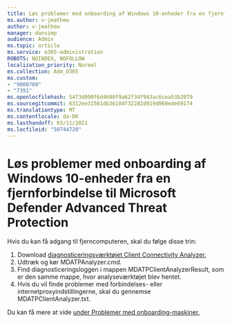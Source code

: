 ```yaml
---
title: Løs problemer med onboarding af Windows 10-enheder fra en fjernforbindelse til Microsoft Defender Advanced Threat Protection
ms.author: v-jmathew
author: v-jmathew
manager: dansimp
audience: Admin
ms.topic: article
ms.service: o365-administration
ROBOTS: NOINDEX, NOFOLLOW
localization_priority: Normal
ms.collection: Adm_O365
ms.custom:
- "9000760"
- "7391"
ms.openlocfilehash: 5473d090f6d4680f9a62f34f943ac6cea53b2079
ms.sourcegitcommit: 6312ee31561db36104f32282d019d069ede69174
ms.translationtype: MT
ms.contentlocale: da-DK
ms.lasthandoff: 03/11/2021
ms.locfileid: "50744720"
---
```

# <a name="remotely-fix-problems-with-onboarding-windows-10-devices-to-microsoft-defender-advanced-threat-protection"></a>Løs problemer med onboarding af Windows 10-enheder fra en fjernforbindelse til Microsoft Defender Advanced Threat Protection

Hvis du kan få adgang til fjerncomputeren, skal du følge disse trin:

1. Download [diagnosticeringsværktøjet Client Connectivity Analyzer.](https://go.microsoft.com/fwlink/?linkid=2143466)
2. Udtræk og kør MDATPAnalyzer.cmd.
3. Find diagnosticeringsloggen i mappen MDATPClientAnalyzerResult, som er den samme mappe, hvor analyseværktøjet blev hentet.
4. Hvis du vil finde problemer med forbindelses- eller internetproxyindstillingerne, skal du gennemse MDATPClientAnalyzer.txt.

Du kan få mere at vide [under Problemer med onboarding-maskiner.](https://go.microsoft.com/fwlink/?linkid=2143634)
